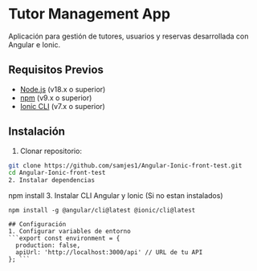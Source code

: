 # Tutor Management App

Aplicación para gestión de tutores, usuarios y reservas desarrollada con Angular e Ionic.

## Requisitos Previos

- [Node.js](https://nodejs.org/) (v18.x o superior)
- [npm](https://www.npmjs.com/) (v9.x o superior)
- [Ionic CLI](https://ionicframework.com/docs/cli) (v7.x o superior)

## Instalación

1. Clonar repositorio:
```bash
git clone https://github.com/samjes1/Angular-Ionic-front-test.git
cd Angular-Ionic-front-test
2. Instalar dependencias 
``` 
npm install 
3. Instalar CLI Angular y Ionic (Si no estan instalados) 
```
npm install -g @angular/cli@latest @ionic/cli@latest 

## Configuración 
1. Configurar variables de entorno
```export const environment = {
  production: false,
  apiUrl: 'http://localhost:3000/api' // URL de tu API
}; ```

